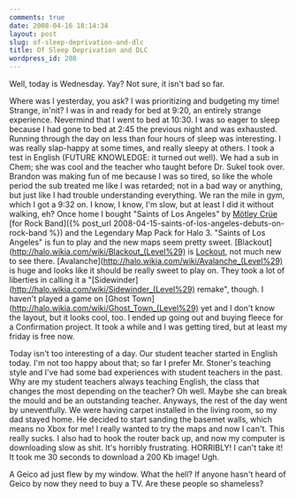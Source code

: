 ```yaml
---
comments: true
date: 2008-04-16 18:14:34
layout: post
slug: of-sleep-deprivation-and-dlc
title: Of Sleep Deprivation and DLC
wordpress_id: 208
---
```


Well, today is Wednesday. Yay? Not sure, it isn't bad so far.

Where was I yesterday, you ask? I was prioritizing and budgeting my time! Strange, in'nit? I was in and ready for bed at 9:20, an entirely strange experience. Nevermind that I went to bed at 10:30. I was so eager to sleep because I had gone to bed at 2:45 the previous night and was exhausted. Running through the day on less than four hours of sleep was interesting. I was really slap-happy at some times, and really sleepy at others. I took a test in English (FUTURE KNOWLEDGE: it turned out well). We had a sub in Chem; she was cool and the teacher who taught before Dr. Sukel took over. Brandon was making fun of me because I was so tired, so like the whole period the sub treated me like I was retarded; not in a bad way or anything, but just like I had trouble understanding everything. We ran the mile in gym, which I got a 9:32 on. I know, I know, I'm slow, but at least I did it without walking, eh? Once home I bought "Saints of Los Angeles" by [Mötley Crüe](http://en.wikipedia.org/wiki/M%C3%B6tley_Cr%C3%BCe) [for Rock Band]({% post_url 2008-04-15-saints-of-los-angeles-debuts-on-rock-band %}) and the Legendary Map Pack for Halo 3. "Saints of Los Angeles" is fun to play and the new maps seem pretty sweet. [Blackout](http://halo.wikia.com/wiki/Blackout_(Level%29) is [Lockout](http://halo.wikia.com/wiki/Lockout), not much new to see there. [Avalanche](http://halo.wikia.com/wiki/Avalanche_(Level%29) is huge and looks like it should be really sweet to play on. They took a lot of liberties in calling it a "[Sidewinder](http://halo.wikia.com/wiki/Sidewinder_(Level%29) remake", though. I haven't played a game on [Ghost Town](http://halo.wikia.com/wiki/Ghost_Town_(Level%29) yet and I don't know the layout, but it looks cool, too. I ended up going out and buying fleece for a Confirmation project. It took a while and I was getting tired, but at least my friday is free now.

Today isn't too interesting of a day. Our student teacher started in English today. I'm not too happy about that; so far I prefer Mr. Stoner's teaching style and I've had some bad experiences with student teachers in the past. Why are my student teachers always teaching English, the class that changes the most depending on the teacher? Oh well. Maybe she can break the mould and be an outstanding teacher. Anyways, the rest of the day went by uneventfully. We were having carpet installed in the living room, so my dad stayed home. He decided to start sanding the basemet walls, which means no Xbox for me! I really wanted to try the maps and now I can't. This really sucks. I also had to hook the router back up, and now my computer is downloading slow as shit. It's horribly frustrating. HORRIBLY! I can't take it! It took me 30 seconds to download a 200 Kb image! Ugh.

A Geico ad just flew by my window. What the hell? If anyone hasn't heard of Geico by now they need to buy a TV. Are these people so shameless?
